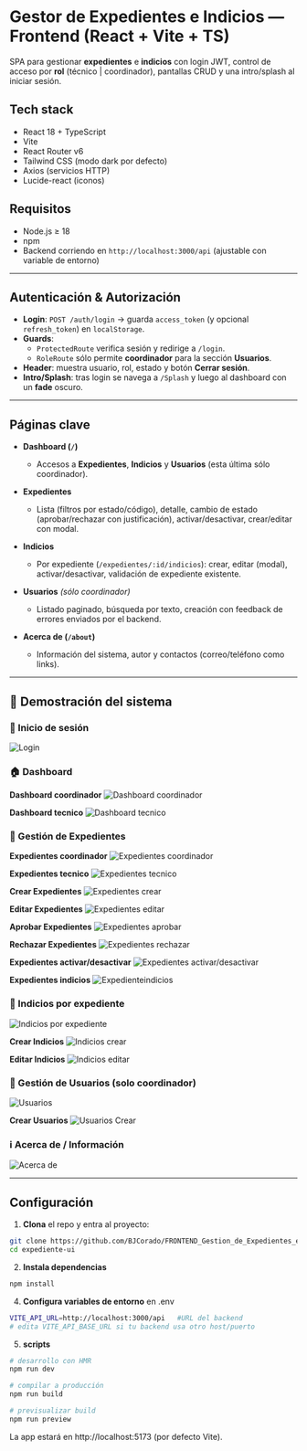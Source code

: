 # Gestor de Expedientes e Indicios — Frontend (React + Vite + TS)

SPA para gestionar **expedientes** e **indicios** con login JWT, control de acceso por **rol** (técnico | coordinador), pantallas CRUD y una intro/splash al iniciar sesión.

## Tech stack

- React 18 + TypeScript
- Vite
- React Router v6
- Tailwind CSS (modo dark por defecto)
- Axios (servicios HTTP)
- Lucide-react (iconos)

## Requisitos

- Node.js ≥ 18
- npm
- Backend corriendo en `http://localhost:3000/api` (ajustable con variable de entorno)

---

## Autenticación & Autorización

- **Login**: `POST /auth/login` → guarda `access_token` (y opcional `refresh_token`) en `localStorage`.
- **Guards**:
  - `ProtectedRoute` verifica sesión y redirige a `/login`.
  - `RoleRoute` sólo permite **coordinador** para la sección **Usuarios**.
- **Header**: muestra usuario, rol, estado y botón **Cerrar sesión**.
- **Intro/Splash**: tras login se navega a `/Splash` y luego al dashboard con un **fade** oscuro.

---

## Páginas clave

- **Dashboard (`/`)**
  - Accesos a **Expedientes**, **Indicios** y **Usuarios** (esta última sólo coordinador).

- **Expedientes**
  - Lista (filtros por estado/código), detalle, cambio de estado (aprobar/rechazar con justificación), activar/desactivar, crear/editar con modal.

- **Indicios**
  - Por expediente (`/expedientes/:id/indicios`): crear, editar (modal), activar/desactivar, validación de expediente existente.

- **Usuarios** *(sólo coordinador)*
  - Listado paginado, búsqueda por texto, creación con feedback de errores enviados por el backend.

- **Acerca de (`/about`)**
  - Información del sistema, autor y contactos (correo/teléfono como links).

---

## 🎥 Demostración del sistema

### 🔑 Inicio de sesión 
![Login](./public/gifs/login.gif)

### 🏠 Dashboard

**Dashboard coordinador**
![Dashboard coordinador](./public/gifs/dashboardcoordinador.gif)

**Dashboard tecnico**
![Dashboard tecnico](./public/gifs/dashboardtecnico.gif)


### 📂 Gestión de Expedientes
**Expedientes coordinador**
![Expedientes coordinador](./public/gifs/expedientescoordinador.gif)

**Expedientes tecnico**
![Expedientes tecnico](./public/gifs/expedientestecnico.gif)

**Crear Expedientes**
![Expedientes crear](./public/gifs/crearexpediente.gif)

**Editar Expedientes**
![Expedientes editar](./public/gifs/editarexpediente.gif)

**Aprobar Expedientes**
![Expedientes aprobar](./public/gifs/aprobarexpediente.gif)

**Rechazar Expedientes**
![Expedientes rechazar](./public/gifs/rechazoexpediente.gif)

**Expedientes activar/desactivar**
![Expedientes activar/desactivar](./public/gifs/activardesactivar.gif)

**Expedientes indicios**
![Expedienteindicios](./public/gifs/expedienteindicios.gif)

### 🧾 Indicios por expediente
![Indicios por expediente](./public/gifs/indicios.gif)

**Crear Indicios**
![Indicios crear](./public/gifs/crearindicio.gif)

**Editar Indicios**
![Indicios editar](./public/gifs/editarindicio.gif)

### 👤 Gestión de Usuarios (solo coordinador)
![Usuarios](./public/gifs/usuarios.gif)

**Crear Usuarios**
![Usuarios Crear](./public/gifs/crearusuario.gif)

### ℹ️ Acerca de / Información
![Acerca de](./public/gifs/acercade.gif)

---

## Configuración

1) **Clona** el repo y entra al proyecto:

```bash
git clone https://github.com/BJCorado/FRONTEND_Gestion_de_Expedientes_e_Indicios.git
cd expediente-ui
```
2) **Instala dependencias**

```bash
npm install

```

4) **Configura variables de entorno**
en .env

```bash
VITE_API_URL=http://localhost:3000/api   #URL del backend
# edita VITE_API_BASE_URL si tu backend usa otro host/puerto
```

5) **scripts**

```bash
# desarrollo con HMR
npm run dev

# compilar a producción
npm run build

# previsualizar build
npm run preview
```
La app estará en http://localhost:5173 (por defecto Vite).